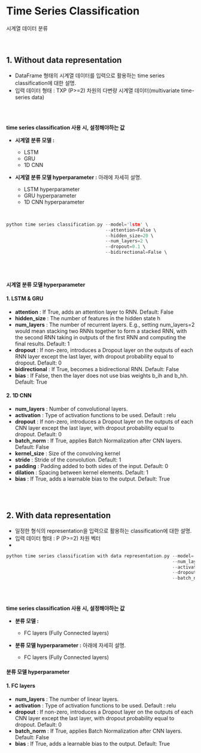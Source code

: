 # Time Series Classification
시계열 데이터 분류
<br><br><br>
## 1. Without data representation

- DataFrame 형태의 시계열 데이터를 입력으로 활용하는 time series classification에 대한 설명.
- 입력 데이터 형태 : TXP (P>=2) 차원의 다변량 시계열 데이터(multivariate time-series data)
<br>
<br>

**time series classification 사용 시, 설정해야하는 값**

* **시계열 분류 모델 :**
  * LSTM
  * GRU
  * 1D CNN 


* **시계열 분류 모델 hyperparameter :** 아래에 자세히 설명.
  * LSTM hyperparameter 
  * GRU hyperparameter 
  * 1D CNN  hyperparameter 
<br>

```c
python time series classification.py --model='lstm' \
                                     --attention=False \
                                     --hidden_size=20 \
                                     --num_layers=2 \
                                     --dropout=0.1 \
                                     --bidirectional=False \
```
<br><br>

#### 시계열 분류 모델 hyperparameter <br>

#### 1. LSTM & GRU
- **attention** : If True, adds an attention layer to RNN. Default: False
- **hidden_size** : The number of features in the hidden state h
- **num_layers** : The number of recurrent layers. E.g., setting num_layers=2 would mean stacking two RNNs together to form a stacked RNN, with the second RNN taking in outputs of the first RNN and computing the final results. Default: 1
- **dropout** : If non-zero, introduces a Dropout layer on the outputs of each RNN layer except the last layer, with dropout probability equal to dropout. Default: 0
- **bidirectional** : If True, becomes a bidirectional RNN. Default: False
- **bias** : If False, then the layer does not use bias weights b_ih and b_hh. Default: True
 
 
 #### 2. 1D CNN
- **num_layers** : Number of convolutional layers.
- **activation** : Type of activation functions to be used. Default : relu
- **dropout** : If non-zero, introduces a Dropout layer on the outputs of each CNN layer except the last layer, with dropout probability equal to dropout. Default: 0
- **batch_norm** : If True, applies Batch Normalization after CNN layers. Default: False
- **kernel_size** : Size of the convolving kernel
- **stride** : Stride of the convolution. Default: 1
- **padding** : Padding added to both sides of the input. Default: 0
- **dilation** : Spacing between kernel elements. Default: 1
- **bias** : If True, adds a learnable bias to the output. Default: True
 

<br><br>
## 2. With data representation
- 일정한 형식의 representation을 입력으로 활용하는 classification에 대한 설명.
- 입력 데이터 형태 : P (P>=2) 차원 벡터
- <br>


```c
python time series classification with data representation.py --model='fc' \
                                                              --num_layers=2 \
                                                              --activation=relu \
                                                              --dropout=0.2 \
                                                              --batch_norm=True
```
<br><br>


**time series classification 사용 시, 설정해야하는 값**

* **분류 모델 :**
  * FC layers (Fully Connected layers)



* **분류 모델 hyperparameter :** 아래에 자세히 설명.
  * FC layers (Fully Connected layers)


#### 분류 모델 hyperparameter <br>

#### 1. FC layers
- **num_layers** : The number of linear layers.
- **activation** : Type of activation functions to be used. Default : relu
- **dropout** : If non-zero, introduces a Dropout layer on the outputs of each CNN layer except the last layer, with dropout probability equal to dropout. Default: 0
- **batch_norm** : If True, applies Batch Normalization after CNN layers. Default: False
- **bias** : If True, adds a learnable bias to the output. Default: True
 

